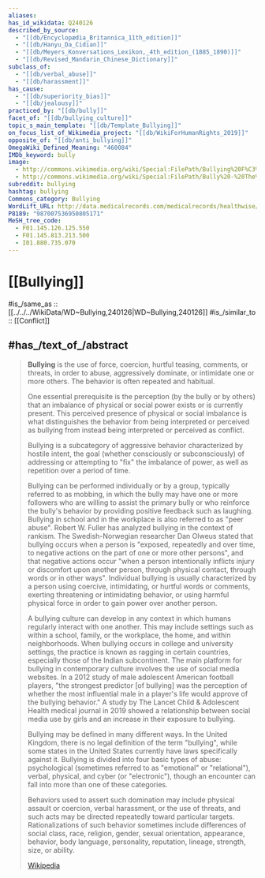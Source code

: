 ```yaml
---
aliases: 
has_id_wikidata: Q240126
described_by_source:
  - "[[db/Encyclopædia_Britannica_11th_edition]]"
  - "[[db/Hanyu_Da_Cidian]]"
  - "[[db/Meyers_Konversations_Lexikon,_4th_edition_(1885_1890)]]"
  - "[[db/Revised_Mandarin_Chinese_Dictionary]]"
subclass_of:
  - "[[db/verbal_abuse]]"
  - "[[db/harassment]]"
has_cause:
  - "[[db/superiority_bias]]"
  - "[[db/jealousy]]"
practiced_by: "[[db/bully]]"
facet_of: "[[db/bullying_culture]]"
topic_s_main_template: "[[db/Template_Bullying]]"
on_focus_list_of_Wikimedia_project: "[[db/WikiForHumanRights_2019]]"
opposite_of: "[[db/anti_bullying]]"
OmegaWiki_Defined_Meaning: "460084"
IMDb_keyword: bully
image:
  - http://commons.wikimedia.org/wiki/Special:FilePath/Bullying%20F%C3%ADsico.JPG
  - http://commons.wikimedia.org/wiki/Special:FilePath/Bully%20-%20The%20Noun%20Project.svg
subreddit: bullying
hashtag: bullying
Commons_category: Bullying
WordLift_URL: http://data.medicalrecords.com/medicalrecords/healthwise/bullying
P8189: "987007536950805171"
MeSH_tree_code:
  - F01.145.126.125.550
  - F01.145.813.213.500
  - I01.880.735.070
---
```


# [[Bullying]] 

#is_/same_as :: [[../../../WikiData/WD~Bullying,240126|WD~Bullying,240126]] 
#is_/similar_to :: [[Conflict]] 

## #has_/text_of_/abstract 

> **Bullying** is the use of force, coercion, hurtful teasing, comments, or threats, 
> in order to abuse, aggressively dominate, or intimidate one or more others. 
> The behavior is often repeated and habitual. 
> 
> One essential prerequisite is the perception (by the bully or by others) 
> that an imbalance of physical or social power exists or is currently present. 
> This perceived presence of physical or social imbalance is what 
> distinguishes the behavior from being interpreted or perceived as bullying 
> from instead being interpreted or perceived as conflict. 
>
> Bullying is a subcategory of aggressive behavior characterized by hostile intent, 
> the goal (whether consciously or subconsciously) of addressing 
> or attempting to "fix" the imbalance of power, as well as repetition over a period of time.
>
> Bullying can be performed individually or by a group, typically referred to as mobbing, in which the bully may have one or more followers who are willing to assist the primary bully or who reinforce the bully's behavior by providing positive feedback such as laughing. Bullying in school and in the workplace is also referred to as "peer abuse". Robert W. Fuller has analyzed bullying in the context of rankism. The Swedish-Norwegian researcher Dan Olweus stated that bullying occurs when a person is "exposed, repeatedly and over time, to negative actions on the part of one or more other persons", and that negative actions occur "when a person intentionally inflicts injury or discomfort upon another person, through physical contact, through words or in other ways". Individual bullying is usually characterized by a person using coercive, intimidating, or hurtful words or comments, exerting threatening or intimidating behavior, or using harmful physical force in order to gain power over another person.
>
> A bullying culture can develop in any context in which humans regularly interact with one another. This may include settings such as within a school, family, or the workplace, the home, and within neighborhoods. When bullying occurs in college and university settings, the practice is known as ragging in certain countries, especially those of the Indian subcontinent. The main platform for bullying in contemporary culture involves the use of social media websites. In a 2012 study of male adolescent American football players, "the strongest predictor [of bullying] was the perception of whether  the most influential male in a player's life would approve of the bullying behavior." A study by The Lancet Child & Adolescent Health medical journal in 2019 showed a relationship between social media use by girls and an increase in their exposure to bullying.
>
> Bullying may be defined in many different ways. In the United Kingdom, there is no legal definition of the term "bullying", while some states in the United States currently have laws specifically against it. Bullying is divided into four basic types of abuse: psychological (sometimes referred to as "emotional" or "relational"), verbal, physical, and cyber (or "electronic"), though an encounter can fall into more than one of these categories.
>
> Behaviors used to assert such domination may include physical assault or coercion, verbal harassment, or the use of threats, and such acts may be directed repeatedly toward particular targets. Rationalizations of such behavior sometimes include differences of social class, race, religion, gender, sexual orientation, appearance, behavior, body language, personality, reputation, lineage, strength, size, or ability.
>
> [Wikipedia](https://en.wikipedia.org/wiki/Bullying) 

